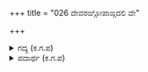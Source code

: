 +++
title = "026 ದೇವರಙ್ಗೋಪಾಙ್ಗದಲಿ ವೇ"

+++

<details><summary>ಗದ್ಯ (ಕ.ಗ.ಪ) </summary>

26. ಈತನ ಅಂಗೋಪಾಂಗಗಳಲ್ಲಿ ದೇವತೆಗಳು, ಉಚ್ಛ್ವಾಸದಲ್ಲಿ ವೇದಾವಳಿಗಳು, ಎರಡು ಪಾದಾಂಬುಜಗಳ ಮಕರಂದದಲ್ಲಿ   
ತೀರ್ಥಾವಳಿಗಳು ನೆಲಸಿವೆ. ಇವನು ಪಾವನಕ್ಕೆ ಪಾವನನು, ಜೀವರಿಗೆಲ್ಲ ಜೀವನನು, ಮೃತ್ಯವಿಗೆ ಮೃತ್ಯುವು. ಯಾವ ಲೆಕ್ಕದಲ್ಲಿ ಈತನಾಗುತ್ತಾನೆ, ಎಂದು ತಿಳಿದವರಾರು?
</details>

<details><summary>ಪದಾರ್ಥ (ಕ.ಗ.ಪ) </summary>

-
</details>
